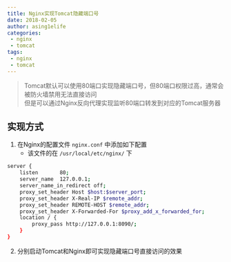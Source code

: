 ```yaml
---
title: Nginx实现Tomcat隐藏端口号
date: 2018-02-05
author: asing1elife
categories:
 - nginx
 - tomcat
tags:
 - nginx
 - tomcat
---
```

> Tomcat默认可以使用80端口实现隐藏端口号，但80端口权限过高，通常会被防火墙禁用无法直接访问  
> 但是可以通过Nginx反向代理实现监听80端口转发到对应的Tomcat服务器  

## 实现方式
1. 在Nginx的配置文件 `nginx.conf` 中添加如下配置
	* 该文件的在 `/usr/local/etc/nginx/` 下

```sh
server {
	listen       80;
	server_name  127.0.0.1;
	server_name_in_redirect off;
	proxy_set_header Host $host:$server_port;
	proxy_set_header X-Real-IP $remote_addr;
	proxy_set_header REMOTE-HOST $remote_addr;
	proxy_set_header X-Forwarded-For $proxy_add_x_forwarded_for;
	location / {
		proxy_pass http://127.0.0.1:8090/;
	}
}
```

2. 分别启动Tomcat和Nginx即可实现隐藏端口号直接访问的效果